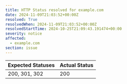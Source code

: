 ```yaml
---
title: HTTP Status resolved for example.com
date: 2024-11-09T21:03:52+00:00Z
resolved: True
resolvedWhen: 2024-11-09T21:03:52+00:00Z
resolvedStartTime: 2024-10-25T21:09:43.191474+00:00
severity: notice
affected:
  - example.com
section: issue
---
```


| Expected Statuses | Actual Status  |
|-------------------|----------------|
| 200, 301, 302 | 200 |

